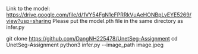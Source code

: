 Link to the model: https://drive.google.com/file/d/1VY54FgN1eFPRRkVuAeHONBpLvEYE5269/view?usp=sharing
Please put the model.pth file in the same directory as infer.py

git clone https://github.com/DangNH225478/UnetSeg-Assignment
cd UnetSeg-Assignment
python3 infer.py --image_path image.jpeg
